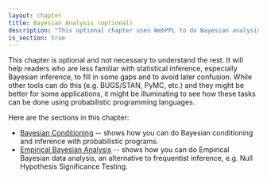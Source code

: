 ```yaml
---
layout: chapter
title: Bayesian Analysis (optional)
description: "This optional chapter uses WebPPL to do Bayesian analysis, which could be useful background to readers who are less familiar with Bayesian methods. This chapter also shows the versatility of probabilistic programming."
is_section: true
---
```


This chapter is optional and not necessary to understand the rest. It will help readers who are less familiar with statistical inference, especially Bayesian inference, to fill in some gaps and to avoid later confusion. While other tools can do this (e.g. BUGS/STAN, PyMC, etc.) and they might be better for some applications, it might be illuminating to see how these tasks can be done using probabilistic programming languages.


Here are the sections in this chapter:

- [Bayesian Conditioning](3a-bayesian_conditioning.html) -- shows how you can do Bayesian conditioning and inference with probabilistic programs.  
- [Empirical Bayesian Analysis](3b-empirical_bayesian_analysis.html) -- shows how you can do Empirical Bayesian data analysis, an alternative to frequentist inference, e.g. Null Hypothesis Significance Testing.
